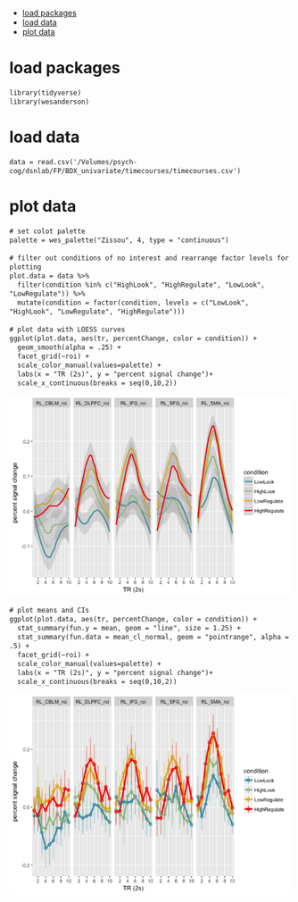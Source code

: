 -   [load packages](#load-packages)
-   [load data](#load-data)
-   [plot data](#plot-data)

load packages
=============

    library(tidyverse)
    library(wesanderson)

load data
=========

    data = read.csv('/Volumes/psych-cog/dsnlab/FP/BDX_univariate/timecourses/timecourses.csv')

plot data
=========

    # set colot palette
    palette = wes_palette("Zissou", 4, type = "continuous")

    # filter out conditions of no interest and rearrange factor levels for plotting
    plot.data = data %>%
      filter(condition %in% c("HighLook", "HighRegulate", "LowLook", "LowRegulate")) %>%
      mutate(condition = factor(condition, levels = c("LowLook", "HighLook", "LowRegulate", "HighRegulate")))
      
    # plot data with LOESS curves
    ggplot(plot.data, aes(tr, percentChange, color = condition)) +
      geom_smooth(alpha = .25) + 
      facet_grid(~roi) +
      scale_color_manual(values=palette) + 
      labs(x = "TR (2s)", y = "percent signal change")+ 
      scale_x_continuous(breaks = seq(0,10,2))

![](plot_timecourses_files/figure-markdown_strict/unnamed-chunk-3-1.png)

    # plot means and CIs
    ggplot(plot.data, aes(tr, percentChange, color = condition)) +
      stat_summary(fun.y = mean, geom = "line", size = 1.25) + 
      stat_summary(fun.data = mean_cl_normal, geom = "pointrange", alpha = .5) +
      facet_grid(~roi) +
      scale_color_manual(values=palette) + 
      labs(x = "TR (2s)", y = "percent signal change")+ 
      scale_x_continuous(breaks = seq(0,10,2))

![](plot_timecourses_files/figure-markdown_strict/unnamed-chunk-3-2.png)
